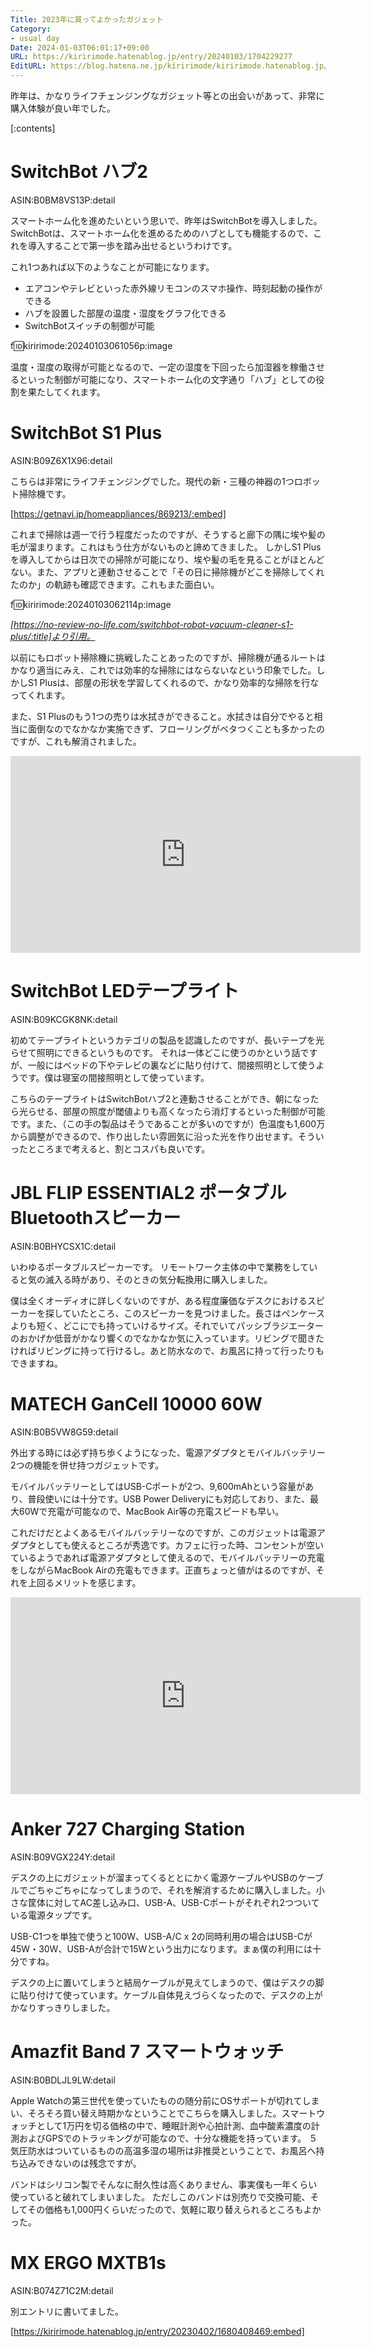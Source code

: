 ```yaml
---
Title: 2023年に買ってよかったガジェット
Category:
- usual day
Date: 2024-01-03T06:01:17+09:00
URL: https://kiririmode.hatenablog.jp/entry/20240103/1704229277
EditURL: https://blog.hatena.ne.jp/kiririmode/kiririmode.hatenablog.jp/atom/entry/6801883189071896047
---
```


昨年は、かなりライフチェンジングなガジェット等との出会いがあって、非常に購入体験が良い年でした。

[:contents]

# SwitchBot ハブ2

ASIN:B0BM8VS13P:detail

スマートホーム化を進めたいという思いで、昨年はSwitchBotを導入しました。SwitchBotは、スマートホーム化を進めるためのハブとしても機能するので、これを導入することで第一歩を踏み出せるというわけです。

これ1つあれば以下のようなことが可能になります。

- エアコンやテレビといった赤外線リモコンのスマホ操作、時刻起動の操作ができる
- ハブを設置した部屋の温度・湿度をグラフ化できる
- SwitchBotスイッチの制御が可能

f:id:kiririmode:20240103061056p:image

温度・湿度の取得が可能となるので、一定の湿度を下回ったら加湿器を稼働させるといった制御が可能になり、スマートホーム化の文字通り「ハブ」としての役割を果たしてくれます。

# SwitchBot S1 Plus

ASIN:B09Z6X1X96:detail

こちらは非常にライフチェンジングでした。現代の新・三種の神器の1つロボット掃除機です。

[https://getnavi.jp/homeappliances/869213/:embed]

これまで掃除は週一で行う程度だったのですが、そうすると廊下の隅に埃や髪の毛が溜まります。これはもう仕方がないものと諦めてきました。
しかしS1 Plusを導入してからは日次での掃除が可能になり、埃や髪の毛を見ることがほとんどない。また、アプリと連動させることで「その日に掃除機がどこを掃除してくれたのか」の軌跡も確認できます。これもまた面白い。

f:id:kiririmode:20240103062114p:image

<cite>[https://no-review-no-life.com/switchbot-robot-vacuum-cleaner-s1-plus/:title]より引用。</cite>

以前にもロボット掃除機に挑戦したことあったのですが、掃除機が通るルートはかなり適当にみえ、これでは効率的な掃除にはならないなという印象でした。しかしS1 Plusは、部屋の形状を学習してくれるので、かなり効率的な掃除を行なってくれます。

また、S1 Plusのもう1つの売りは水拭きができること。水拭きは自分でやると相当に面倒なのでなかなか実施できず、フローリングがベタつくことも多かったのですが、これも解消されました。

<iframe width="560" height="315" src="https://www.youtube.com/embed/ntuSmfl2pZo?si=_PKuvaP2KMZ9-NTo" title="YouTube video player" frameborder="0" allow="accelerometer; autoplay; clipboard-write; encrypted-media; gyroscope; picture-in-picture; web-share" allowfullscreen></iframe>

# SwitchBot LEDテープライト

ASIN:B09KCGK8NK:detail

初めてテープライトというカテゴリの製品を認識したのですが、長いテープを光らせて照明にできるというものです。
それは一体どこに使うのかという話ですが、一般にはベッドの下やテレビの裏などに貼り付けて、間接照明として使うようです。僕は寝室の間接照明として使っています。

こちらのテープライトはSwitchBotハブ2と連動させることができ、朝になったら光らせる、部屋の照度が閾値よりも高くなったら消灯するといった制御が可能です。また、（この手の製品はそうであることが多いのですが）色温度も1,600万から調整ができるので、作り出したい雰囲気に沿った光を作り出せます。そういったところまで考えると、割とコスパも良いです。

# JBL FLIP ESSENTIAL2 ポータブルBluetoothスピーカー

ASIN:B0BHYCSX1C:detail

いわゆるポータブルスピーカーです。
リモートワーク主体の中で業務をしていると気の滅入る時があり、そのときの気分転換用に購入しました。

僕は全くオーディオに詳しくないのですが、ある程度廉価なデスクにおけるスピーカーを探していたところ、このスピーカーを見つけました。長さはペンケースよりも短く、どこにでも持っていけるサイズ。それでいてパッシブラジエーターのおかげか低音がかなり響くのでなかなか気に入っています。リビングで聞きたければリビングに持って行けるし。あと防水なので、お風呂に持って行ったりもできますね。

# MATECH GanCell 10000 60W

ASIN:B0B5VW8G59:detail

外出する時には必ず持ち歩くようになった、電源アダプタとモバイルバッテリー2つの機能を併せ持つガジェットです。

モバイルバッテリーとしてはUSB-Cポートが2つ、9,600mAhという容量があり、普段使いには十分です。USB Power Deliveryにも対応しており、また、最大60Wで充電が可能なので、MacBook Air等の充電スピードも早い。

これだけだとよくあるモバイルバッテリーなのですが、このガジェットは電源アダプタとしても使えるところが秀逸です。カフェに行った時、コンセントが空いているようであれば電源アダプタとして使えるので、モバイルバッテリーの充電をしながらMacBook Airの充電もできます。正直ちょっと値がはるのですが、それを上回るメリットを感じます。

<iframe width="560" height="315" src="https://www.youtube.com/embed/j0Ir0rYEnsc?si=nHn8hSD3zKUnfx4Z" title="YouTube video player" frameborder="0" allow="accelerometer; autoplay; clipboard-write; encrypted-media; gyroscope; picture-in-picture; web-share" allowfullscreen></iframe>

# Anker 727 Charging Station

ASIN:B09VGX224Y:detail

デスクの上にガジェットが溜まってくるととにかく電源ケーブルやUSBのケーブルでごちゃごちゃになってしまうので、それを解消するために購入しました。小さな筐体に対してAC差し込み口、USB-A、USB-Cポートがそれぞれ2つついている電源タップです。

USB-C1つを単独で使うと100W、USB-A/C x 2の同時利用の場合はUSB-Cが45W・30W、USB-Aが合計で15Wという出力になります。まぁ僕の利用には十分ですね。

デスクの上に置いてしまうと結局ケーブルが見えてしまうので、僕はデスクの脚に貼り付けて使っています。ケーブル自体見えづらくなったので、デスクの上がかなりすっきりしました。

# Amazfit Band 7 スマートウォッチ

ASIN:B0BDLJL9LW:detail

Apple Watchの第三世代を使っていたものの随分前にOSサポートが切れてしまい、そろそろ買い替え時期かなということでこちらを購入しました。スマートウォッチとして1万円を切る価格の中で、睡眠計測や心拍計測、血中酸素濃度の計測およびGPSでのトラッキングが可能なので、十分な機能を持っています。
５気圧防水はついているものの高温多湿の場所は非推奨ということで、お風呂へ持ち込みできないのは残念ですが。

バンドはシリコン製でそんなに耐久性は高くありません、事実僕も一年くらい使っていると破れてしまいました。
ただしこのバンドは別売りで交換可能、そしてその価格も1,000円くらいだったので、気軽に取り替えられるところもよかった。

# MX ERGO MXTB1s

ASIN:B074Z71C2M:detail

別エントリに書いてました。

[https://kiririmode.hatenablog.jp/entry/20230402/1680408469:embed]

